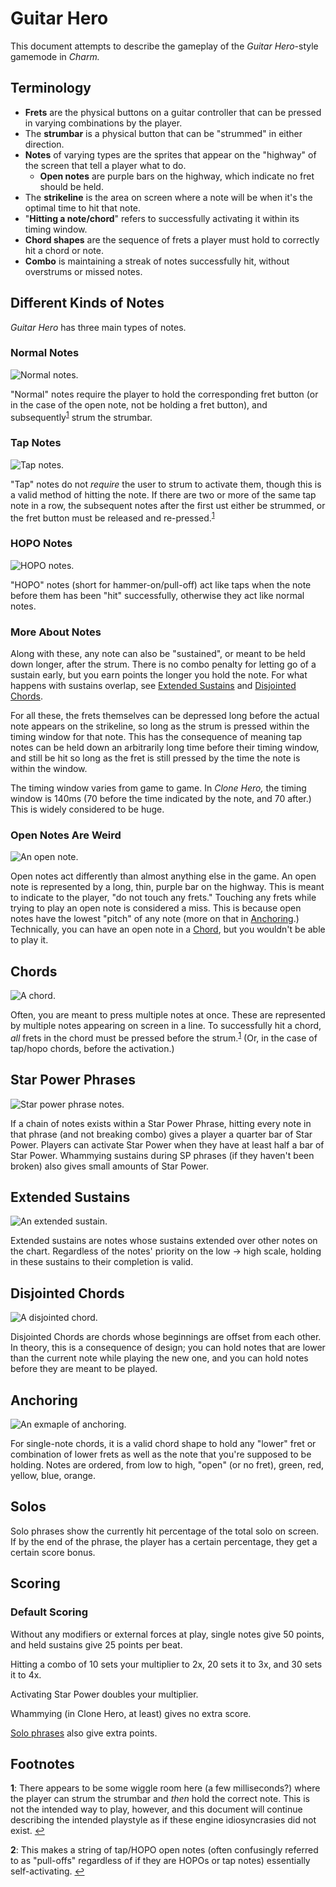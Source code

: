 # Guitar Hero
This document attempts to describe the gameplay of the *Guitar Hero*-style gamemode in *Charm.*

## Terminology
* **Frets** are the physical buttons on a guitar controller that can be pressed in varying combinations by the player.
* The **strumbar** is a physical button that can be "strummed" in either direction.
* **Notes** of varying types are the sprites that appear on the "highway" of the screen that tell a player what to do.
  * **Open notes** are purple bars on the highway, which indicate no fret should be held.
* The **strikeline** is the area on screen where a note will be when it's the optimal time to hit that note.
* "**Hitting a note/chord**" refers to successfully activating it within its timing window.
* **Chord shapes** are the sequence of frets a player must hold to correctly hit a chord or note.
* **Combo** is maintaining a streak of notes successfully hit, without overstrums or missed notes.

## Different Kinds of Notes
*Guitar Hero* has three main types of notes.

### Normal Notes
![Normal notes.](images/normal_notes.png)

"Normal" notes require the player to hold the corresponding fret button (or in the case of the open note, not be holding a fret button), and subsequently<sup id="a1">[1](#f1)</sup> strum the strumbar.

### Tap Notes
![Tap notes.](images/tap_notes.png)

"Tap" notes do not *require* the user to strum to activate them, though this is a valid method of hitting the note. If there are two or more of the same tap note in a row, the subsequent notes after the first ust either be strummed, or the fret button must be released and re-pressed.<sup id="a2">[1](#f2)</sup>

### HOPO Notes
![HOPO notes.](images/hopo_notes.png)

"HOPO" notes (short for hammer-on/pull-off) act like taps when the note before them has been "hit" successfully, otherwise they act like normal notes.

### More About Notes
Along with these, any note can also be "sustained", or meant to be held down longer, after the strum. There is no combo penalty for letting go of a sustain early, but you earn points the longer you hold the note. For what happens with sustains overlap, see [Extended Sustains](#extended-sustains) and [Disjointed Chords](#disjointed-chords).

For all these, the frets themselves can be depressed long before the actual note appears on the strikeline, so long as the strum is pressed within the timing window for that note. This has the consequence of meaning tap notes can be held down an arbitrarily long time before their timing window, and still be hit so long as the fret is still pressed by the time the note is within the window.

The timing window varies from game to game. In *Clone Hero,* the timing window is 140ms (70 before the time indicated by the note, and 70 after.) This is widely considered to be huge.

### Open Notes Are Weird
![An open note.](images/open_note.png)

Open notes act differently than almost anything else in the game. An open note is represented by a long, thin, purple bar on the highway. This is meant to indicate to the player, "do not touch any frets." Touching any frets while trying to play an open note is considered a miss. This is because open notes have the lowest "pitch" of any note (more on that in [Anchoring](#anchoring).) Technically, you can have an open note in a [Chord](#chords), but you wouldn't be able to play it.

## Chords
![A chord.](images/chord.png)

Often, you are meant to press multiple notes at once. These are represented by multiple notes appearing on screen in a line. To successfully hit a chord, *all* frets in the chord must be pressed before the strum.<sup id="a1">[1](#f1)</sup> (Or, in the case of tap/hopo chords, before the activation.)

## Star Power Phrases
![Star power phrase notes.](images/sp_phrase.png)

If a chain of notes exists within a Star Power Phrase, hitting every note in that phrase (and not breaking combo) gives a player a quarter bar of Star Power. Players can activate Star Power when they have at least half a bar of Star Power. Whammying sustains during SP phrases (if they haven't been broken) also gives small amounts of Star Power.

## Extended Sustains
![An extended sustain.](images/extended_sustain.png)

Extended sustains are notes whose sustains extended over other notes on the chart. Regardless of the notes' priority on the low -> high scale, holding in these sustains to their completion is valid.

## Disjointed Chords
![A disjointed chord.](images/disjointed_chord.png)

Disjointed Chords are chords whose beginnings are offset from each other. In theory, this is a consequence of design; you can hold notes that are lower than the current note while playing the new one, and you can hold notes before they are meant to be played.

## Anchoring
![An exmaple of anchoring.](images/anchor.png)

For single-note chords, it is a valid chord shape to hold any "lower" fret or combination of lower frets as well as the note that you're supposed to be holding.
Notes are ordered, from low to high, "open" (or no fret), green, red, yellow, blue, orange.

## Solos
Solo phrases show the currently hit percentage of the total solo on screen. If by the end of the phrase, the player has a certain percentage, they get a certain score bonus.

## Scoring

### Default Scoring
Without any modifiers or external forces at play, single notes give 50 points, and held sustains give 25 points per beat.

Hitting a combo of 10 sets your multiplier to 2x, 20 sets it to 3x, and 30 sets it to 4x.

Activating Star Power doubles your multiplier.

Whammying (in Clone Hero, at least) gives no extra score.

[Solo phrases](#solos) also give extra points.

## Footnotes
<b id="f1">1</b>: There appears to be some wiggle room here (a few milliseconds?) where the player can strum the strumbar and *then* hold the correct note. This is not the intended way to play, however, and this document will continue describing the intended playstyle as if these engine idiosyncrasies did not exist. [↩](#a1)

<b id="f1">2</b>: This makes a string of tap/HOPO open notes (often confusingly referred to as "pull-offs" regardless of if they are HOPOs or tap notes) essentially self-activating. [↩](#a2)
